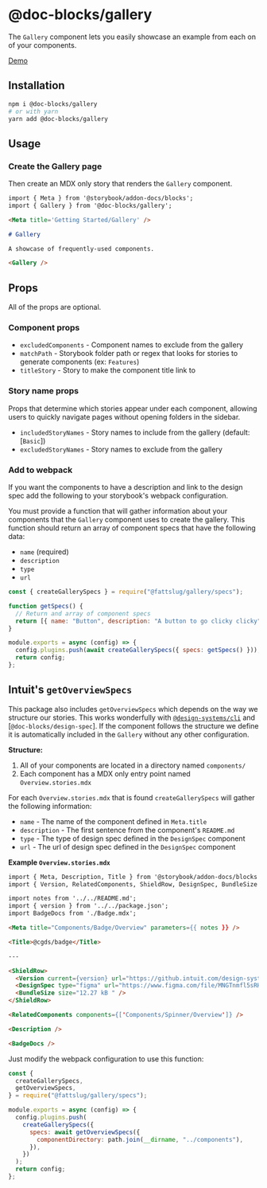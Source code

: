 # @doc-blocks/gallery

The `Gallery` component lets you easily showcase an example from each on of your components.

[Demo](https://intuit.github.io/doc-blocks/?path=/story/gallery--page)

## Installation

```sh
npm i @doc-blocks/gallery
# or with yarn
yarn add @doc-blocks/gallery
```

## Usage

### Create the Gallery page

Then create an MDX only story that renders the `Gallery` component.

```md
import { Meta } from '@storybook/addon-docs/blocks';
import { Gallery } from '@doc-blocks/gallery';

<Meta title='Getting Started/Gallery' />

# Gallery

A showcase of frequently-used components.

<Gallery />
```

## Props

All of the props are optional.

### Component props

- `excludedComponents` - Component names to exclude from the gallery
- `matchPath` - Storybook folder path or regex that looks for stories to generate components (ex: `Features`)
- `titleStory` - Story to make the component title link to

### Story name props

Props that determine which stories appear under each component, allowing users to quickly navigate pages without opening folders in the sidebar.

- `includedStoryNames` - Story names to include from the gallery (default: [`Basic`])
- `excludedStoryNames` - Story names to exclude from the gallery

### Add to webpack

If you want the components to have a description and link to the design spec add the following to your storybook's webpack configuration.

You must provide a function that will gather information about your components that the `Gallery` component uses to create the gallery.
This function should return an array of component specs that have the following data:

- `name` (required)
- `description`
- `type`
- `url`

```js
const { createGallerySpecs } = require("@fattslug/gallery/specs");

function getSpecs() {
  // Return and array of component specs
  return [{ name: "Button", description: "A button to go clicky clicky" }];
}

module.exports = async (config) => {
  config.plugins.push(await createGallerySpecs({ specs: getSpecs() }));
  return config;
};
```

## Intuit's `getOverviewSpecs`

This package also includes `getOverviewSpecs` which depends on the way we structure our stories.
This works wonderfully with [`@design-systems/cli`](https://github.com/intuit/design-systems-cli/) and [`@doc-blocks/design-spec`].
If the component follows the structure we define it is automatically included in the `Gallery` without any other configuration.

**Structure:**

1. All of your components are located in a directory named `components/`
2. Each component has a MDX only entry point named `Overview.stories.mdx`

For each `Overview.stories.mdx` that is found `createGallerySpecs` will gather the following information:

- `name` - The name of the component defined in `Meta.title`
- `description` - The first sentence from the component's `README.md`
- `type` - The type of design spec defined in the `DesignSpec` component
- `url` - The url of design spec defined in the `DesignSpec` component

**Example `Overview.stories.mdx`**

```md
import { Meta, Description, Title } from '@storybook/addon-docs/blocks';
import { Version, RelatedComponents, ShieldRow, DesignSpec, BundleSize } from 'storybook-doc-blocks';

import notes from '../../README.md';
import { version } from '../../package.json';
import BadgeDocs from './Badge.mdx';

<Meta title="Components/Badge/Overview" parameters={{ notes }} />

<Title>@cgds/badge</Title>

---

<ShieldRow>
  <Version current={version} url="https://github.intuit.com/design-systems/cgds/tree/master/components/Badge/CHANGELOG.md" />
  <DesignSpec type="figma" url="https://www.figma.com/file/MNGTnmfl5sRHSXoRI19t4D/CGDS---Badges?node-id=0%3A1" />
  <BundleSize size="12.27 kB " />
</ShieldRow>

<RelatedComponents components={['Components/Spinner/Overview']} />

<Description />

<BadgeDocs />
```

Just modify the webpack configuration to use this function:

```js
const {
  createGallerySpecs,
  getOverviewSpecs,
} = require("@fattslug/gallery/specs");

module.exports = async (config) => {
  config.plugins.push(
    createGallerySpecs({
      specs: await getOverviewSpecs({
        componentDirectory: path.join(__dirname, "../components"),
      }),
    })
  );
  return config;
};
```

